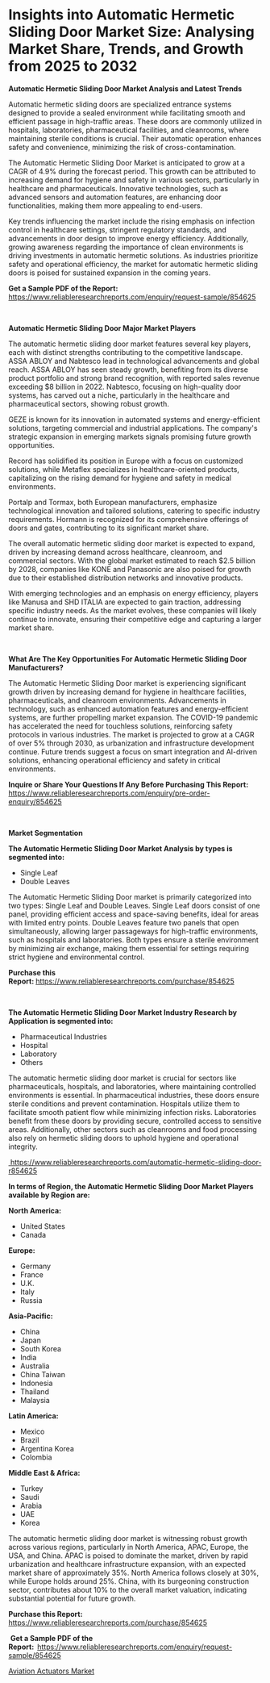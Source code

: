 <p><h1>Insights into Automatic Hermetic Sliding Door Market Size: Analysing Market Share, Trends, and Growth from 2025 to 2032</h1></p><p><strong>Automatic Hermetic Sliding Door Market Analysis and Latest Trends</strong></p>
<p><p>Automatic hermetic sliding doors are specialized entrance systems designed to provide a sealed environment while facilitating smooth and efficient passage in high-traffic areas. These doors are commonly utilized in hospitals, laboratories, pharmaceutical facilities, and cleanrooms, where maintaining sterile conditions is crucial. Their automatic operation enhances safety and convenience, minimizing the risk of cross-contamination.</p><p>The Automatic Hermetic Sliding Door Market is anticipated to grow at a CAGR of 4.9% during the forecast period. This growth can be attributed to increasing demand for hygiene and safety in various sectors, particularly in healthcare and pharmaceuticals. Innovative technologies, such as advanced sensors and automation features, are enhancing door functionalities, making them more appealing to end-users.</p><p>Key trends influencing the market include the rising emphasis on infection control in healthcare settings, stringent regulatory standards, and advancements in door design to improve energy efficiency. Additionally, growing awareness regarding the importance of clean environments is driving investments in automatic hermetic solutions. As industries prioritize safety and operational efficiency, the market for automatic hermetic sliding doors is poised for sustained expansion in the coming years.</p></p>
<p><strong>Get a Sample PDF of the Report:&nbsp;</strong> <a href="https://www.reliableresearchreports.com/enquiry/request-sample/854625?utm_campaign=2528&utm_medium=2&utm_source=Github&utm_content=ia&utm_term=19022025&utm_id=automatic-hermetic-sliding-door">https://www.reliableresearchreports.com/enquiry/request-sample/854625</a></p>
<p>&nbsp;</p>
<p><strong>Automatic Hermetic Sliding Door Major Market Players</strong></p>
<p><p>The automatic hermetic sliding door market features several key players, each with distinct strengths contributing to the competitive landscape. ASSA ABLOY and Nabtesco lead in technological advancements and global reach. ASSA ABLOY has seen steady growth, benefiting from its diverse product portfolio and strong brand recognition, with reported sales revenue exceeding $8 billion in 2022. Nabtesco, focusing on high-quality door systems, has carved out a niche, particularly in the healthcare and pharmaceutical sectors, showing robust growth.</p><p>GEZE is known for its innovation in automated systems and energy-efficient solutions, targeting commercial and industrial applications. The company's strategic expansion in emerging markets signals promising future growth opportunities.</p><p>Record has solidified its position in Europe with a focus on customized solutions, while Metaflex specializes in healthcare-oriented products, capitalizing on the rising demand for hygiene and safety in medical environments.</p><p>Portalp and Tormax, both European manufacturers, emphasize technological innovation and tailored solutions, catering to specific industry requirements. Hormann is recognized for its comprehensive offerings of doors and gates, contributing to its significant market share.</p><p>The overall automatic hermetic sliding door market is expected to expand, driven by increasing demand across healthcare, cleanroom, and commercial sectors. With the global market estimated to reach $2.5 billion by 2028, companies like KONE and Panasonic are also poised for growth due to their established distribution networks and innovative products.</p><p>With emerging technologies and an emphasis on energy efficiency, players like Manusa and SHD ITALIA are expected to gain traction, addressing specific industry needs. As the market evolves, these companies will likely continue to innovate, ensuring their competitive edge and capturing a larger market share.</p></p>
<p>&nbsp;</p>
<p><strong>What Are The Key Opportunities For Automatic Hermetic Sliding Door Manufacturers?</strong></p>
<p><p>The Automatic Hermetic Sliding Door market is experiencing significant growth driven by increasing demand for hygiene in healthcare facilities, pharmaceuticals, and cleanroom environments. Advancements in technology, such as enhanced automation features and energy-efficient systems, are further propelling market expansion. The COVID-19 pandemic has accelerated the need for touchless solutions, reinforcing safety protocols in various industries. The market is projected to grow at a CAGR of over 5% through 2030, as urbanization and infrastructure development continue. Future trends suggest a focus on smart integration and AI-driven solutions, enhancing operational efficiency and safety in critical environments.</p></p>
<p><strong>Inquire or Share Your Questions If Any Before Purchasing This Report:</strong> <a href="https://www.reliableresearchreports.com/enquiry/pre-order-enquiry/854625?utm_campaign=2528&utm_medium=2&utm_source=Github&utm_content=ia&utm_term=19022025&utm_id=automatic-hermetic-sliding-door">https://www.reliableresearchreports.com/enquiry/pre-order-enquiry/854625</a></p>
<p>&nbsp;</p>
<p><strong>Market Segmentation</strong></p>
<p><strong>The Automatic Hermetic Sliding Door Market Analysis by types is segmented into:</strong></p>
<p><ul><li>Single Leaf</li><li>Double Leaves</li></ul></p>
<p><p>The Automatic Hermetic Sliding Door market is primarily categorized into two types: Single Leaf and Double Leaves. Single Leaf doors consist of one panel, providing efficient access and space-saving benefits, ideal for areas with limited entry points. Double Leaves feature two panels that open simultaneously, allowing larger passageways for high-traffic environments, such as hospitals and laboratories. Both types ensure a sterile environment by minimizing air exchange, making them essential for settings requiring strict hygiene and environmental control.</p></p>
<p><strong>Purchase this Report:&nbsp;</strong><a href="https://www.reliableresearchreports.com/purchase/854625?utm_campaign=2528&utm_medium=2&utm_source=Github&utm_content=ia&utm_term=19022025&utm_id=automatic-hermetic-sliding-door">https://www.reliableresearchreports.com/purchase/854625</a></p>
<p>&nbsp;</p>
<p><strong>The Automatic Hermetic Sliding Door Market Industry Research by Application is segmented into:</strong></p>
<p><ul><li>Pharmaceutical Industries</li><li>Hospital</li><li>Laboratory</li><li>Others</li></ul></p>
<p><p>The automatic hermetic sliding door market is crucial for sectors like pharmaceuticals, hospitals, and laboratories, where maintaining controlled environments is essential. In pharmaceutical industries, these doors ensure sterile conditions and prevent contamination. Hospitals utilize them to facilitate smooth patient flow while minimizing infection risks. Laboratories benefit from these doors by providing secure, controlled access to sensitive areas. Additionally, other sectors such as cleanrooms and food processing also rely on hermetic sliding doors to uphold hygiene and operational integrity.</p></p>
<p><a href="https://www.reliableresearchreports.com/automatic-hermetic-sliding-door-r854625?utm_campaign=2528&utm_medium=2&utm_source=Github&utm_content=ia&utm_term=19022025&utm_id=automatic-hermetic-sliding-door">&nbsp;https://www.reliableresearchreports.com/automatic-hermetic-sliding-door-r854625</a></p>
<p><strong>In terms of Region, the Automatic Hermetic Sliding Door Market Players available by Region are:</strong></p>
<p>
    <p> <strong> North America: </strong>
        <ul>
            <li>United States</li>
            <li>Canada</li>
        </ul>
        </p> 
    <p> <strong> Europe: </strong>
        <ul>
            <li>Germany</li>
            <li>France</li>
            <li>U.K.</li>
            <li>Italy</li>
            <li>Russia</li>
        </ul>
        </p> 
    <p> <strong> Asia-Pacific: </strong>
        <ul>
            <li>China</li>
            <li>Japan</li>
            <li>South Korea</li>
            <li>India</li>
            <li>Australia</li>
            <li>China Taiwan</li>
            <li>Indonesia</li>
            <li>Thailand</li>
            <li>Malaysia</li>
        </ul>
        </p> 
    <p> <strong> Latin America: </strong>
        <ul>
            <li>Mexico</li>
            <li>Brazil</li>
            <li>Argentina Korea</li>
            <li>Colombia</li>
        </ul>
        </p> 
    <p> <strong> Middle East & Africa: </strong>
        <ul>
            <li>Turkey</li>
            <li>Saudi</li>
            <li>Arabia</li>
            <li>UAE</li>
            <li>Korea</li>
        </ul>
    </p>
    </p>
<p><p>The automatic hermetic sliding door market is witnessing robust growth across various regions, particularly in North America, APAC, Europe, the USA, and China. APAC is poised to dominate the market, driven by rapid urbanization and healthcare infrastructure expansion, with an expected market share of approximately 35%. North America follows closely at 30%, while Europe holds around 25%. China, with its burgeoning construction sector, contributes about 10% to the overall market valuation, indicating substantial potential for future growth.</p></p>
<p><strong>Purchase this Report: </strong><a href="https://www.reliableresearchreports.com/purchase/854625?utm_campaign=2528&utm_medium=2&utm_source=Github&utm_content=ia&utm_term=19022025&utm_id=automatic-hermetic-sliding-door">https://www.reliableresearchreports.com/purchase/854625</a></p>
<p>&nbsp;<strong>Get a Sample PDF of the Report:&nbsp;&nbsp;</strong><a href="https://www.reliableresearchreports.com/enquiry/request-sample/854625?utm_campaign=2528&utm_medium=2&utm_source=Github&utm_content=ia&utm_term=19022025&utm_id=automatic-hermetic-sliding-door">https://www.reliableresearchreports.com/enquiry/request-sample/854625</a></p>
<p><strong></strong></p>
<p><p><a href="https://github.com/ramraomeyie/Market-Research-Report-List-1/blob/main/aviation-actuators-market.md?utm_campaign=2528&utm_medium=2&utm_source=Github&utm_content=ia&utm_term=19022025&utm_id=automatic-hermetic-sliding-door">Aviation Actuators Market</a></p></p>